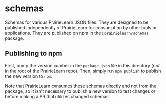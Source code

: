 # schemas
Schemas for various PrairieLearn JSON files. They are designed to be published independently of PrairieLearn for consumption by other tools or applications. They are published on npm in the `@prairielearn/schemas` package.

## Publishing to npm

First, bump the version number in the `package.json` file in this directory (*not* in the root of the PrairieLearn repo). Then, simply run `npm publish` to publish the new version to `npm`.

Note that PrairieLearn consumes these schemas directly and not from the package, so it isn't necessary to publish a new version to test changes or before making a PR that utilizes changed schemas.
